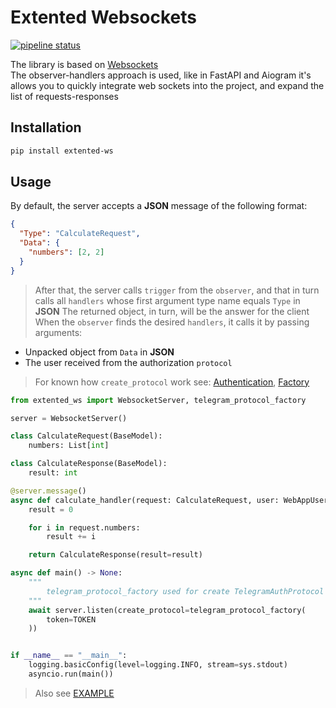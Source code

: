 # Extented Websockets

[![pipeline status](https://gitlab.com/ts-workflow/template/tbot-ts-example-sockets-webapp/badges/main/pipeline.svg?ignore_skipped=true)](https://gitlab.com/ts-workflow/template/tbot-ts-example-sockets-webapp/-/commits/main)

The library is based on [Websockets](https://github.com/python-websockets/websockets/tree/main)<br/>
The observer-handlers approach is used, like in FastAPI and Aiogram it's allows you to quickly integrate web sockets into the project, and expand the list of requests-responses

## Installation
```sh
pip install extented-ws
```

## Usage
By default, the server accepts a **JSON** message of the following format:
```json
{
  "Type": "CalculateRequest",
  "Data": {
    "numbers": [2, 2]
  }
}
```
>After that, the server calls `trigger` from the `observer`, and that in turn calls all `handlers` whose first argument type name equals `Type` in **JSON**
The returned object, in turn, will be the answer for the client
When the `observer` finds the desired `handlers`, it calls it by passing arguments:
- Unpacked object from `Data` in **JSON**
- The user received from the authorization `protocol`

>For known how `create_protocol` work see:         [Authentication](https://websockets.readthedocs.io/en/stable/topics/authentication.html#query-parameter), [Factory](https://websockets.readthedocs.io/en/stable/faq/common.html#how-can-i-pass-arguments-to-a-custom-protocol-subclass)

```python
from extented_ws import WebsocketServer, telegram_protocol_factory

server = WebsocketServer()

class CalculateRequest(BaseModel):
    numbers: List[int]

class CalculateResponse(BaseModel):
    result: int

@server.message()
async def calculate_handler(request: CalculateRequest, user: WebAppUser): # user is optional argument
    result = 0

    for i in request.numbers:
        result += i

    return CalculateResponse(result=result)

async def main() -> None:
    """
        telegram_protocol_factory used for create TelegramAuthProtocol instance with bot token
    """
    await server.listen(create_protocol=telegram_protocol_factory(
        token=TOKEN
    ))


if __name__ == "__main__":
    logging.basicConfig(level=logging.INFO, stream=sys.stdout)
    asyncio.run(main())

```

> Also see [EXAMPLE](https://gitlab.com/ts-workflow/template/tbot-ts-example-sockets-webapp/-/tree/main/example?ref_type=heads)
